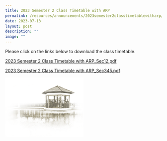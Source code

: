 ```yaml
---
title: 2023 Semester 2 Class Timetable with ARP
permalink: /resources/announcements/2023semester2classtimetablewitharp/
date: 2023-07-13
layout: post
description: ""
image: ""
---
```


Please click on the links below to download the class timetable.

[2023 Semester 2 Class Timetable with ARP_Sec12.pdf](/files/ARP%20Schedule/2023%20sem%202%20class%20timetable%20with%20arp_sec12.pdf)

[2023 Semester 2 Class Timetable with ARP_Sec345.pdf](/files/ARP%20Schedule/2023%20sem%202%20class%20timetable%20with%20arp_sec345.pdf)

<img src="/images/pavilion.png" style="width:50%">